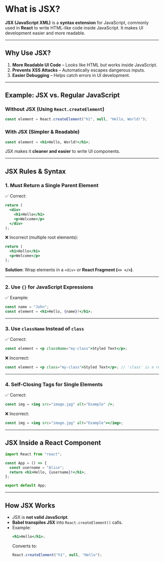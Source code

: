 # **What is JSX?**  
**JSX (JavaScript XML)** is a **syntax extension** for JavaScript, commonly used in **React** to write HTML-like code inside JavaScript. It makes UI development easier and more readable.

---

## **Why Use JSX?**
1. **More Readable UI Code** – Looks like HTML but works inside JavaScript.
2. **Prevents XSS Attacks** – Automatically escapes dangerous inputs.
3. **Easier Debugging** – Helps catch errors in UI development.

---

## **Example: JSX vs. Regular JavaScript**
### **Without JSX (Using `React.createElement`)**
```js
const element = React.createElement("h1", null, "Hello, World!");
```

### **With JSX (Simpler & Readable)**
```jsx
const element = <h1>Hello, World!</h1>;
```
JSX makes it **cleaner and easier** to write UI components.

---

## **JSX Rules & Syntax**
### **1. Must Return a Single Parent Element**
✅ Correct:
```jsx
return (
  <div>
    <h1>Hello</h1>
    <p>Welcome</p>
  </div>
);
```
❌ Incorrect (multiple root elements):
```jsx
return (
  <h1>Hello</h1>
  <p>Welcome</p>
);
```
**Solution**: Wrap elements in a `<div>` or **React Fragment (`<> </>`)**.

---

### **2. Use `{}` for JavaScript Expressions**
✅ Example:
```jsx
const name = "John";
const element = <h1>Hello, {name}!</h1>;
```

---

### **3. Use `className` Instead of `class`**
✅ Correct:
```jsx
const element = <p className="my-class">Styled Text</p>;
```
❌ Incorrect:
```jsx
const element = <p class="my-class">Styled Text</p>; // 'class' is a reserved keyword in JS
```

---

### **4. Self-Closing Tags for Single Elements**
✅ Correct:
```jsx
const img = <img src="image.jpg" alt="Example" />;
```
❌ Incorrect:
```jsx
const img = <img src="image.jpg" alt="Example"></img>;
```

---

## **JSX Inside a React Component**
```jsx
import React from "react";

const App = () => {
  const username = "Alice";
  return <h1>Hello, {username}!</h1>;
};

export default App;
```

---

## **How JSX Works**
- JSX is **not valid JavaScript**.
- **Babel transpiles JSX** into `React.createElement()` calls.
- Example:
  ```jsx
  <h1>Hello</h1>;
  ```
  Converts to:
  ```js
  React.createElement("h1", null, "Hello");
  ```

